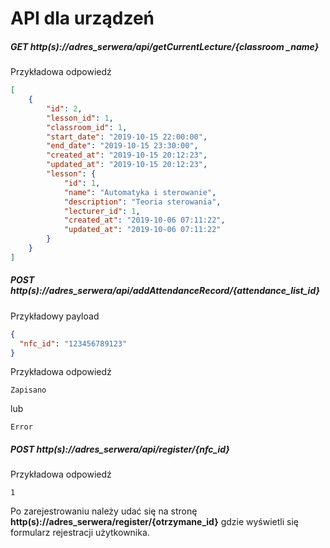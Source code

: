 # API dla urządzeń

##### GET http(s)://adres_serwera/api/getCurrentLecture/{classroom _name}

Przykładowa odpowiedź
```json
[
    {
        "id": 2,
        "lesson_id": 1,
        "classroom_id": 1,
        "start_date": "2019-10-15 22:00:00",
        "end_date": "2019-10-15 23:30:00",
        "created_at": "2019-10-15 20:12:23",
        "updated_at": "2019-10-15 20:12:23",
        "lesson": {
            "id": 1,
            "name": "Automatyka i sterowanie",
            "description": "Teoria sterowania",
            "lecturer_id": 1,
            "created_at": "2019-10-06 07:11:22",
            "updated_at": "2019-10-06 07:11:22"
        }
    }
]
```

##### POST http(s)://adres_serwera/api/addAttendanceRecord/{attendance_list_id}
Przykładowy payload 
```json
{
  "nfc_id": "123456789123"
}
```
Przykładowa odpowiedź
```text
Zapisano
```
lub
```text
Error
```

##### POST http(s)://adres_serwera/api/register/{nfc_id}

Przykładowa odpowiedź
```text
1
```

Po zarejestrowaniu należy udać się na stronę
**http(s)://adres_serwera/register/{otrzymane_id}**
gdzie wyświetli się formularz rejestracji użytkownika.